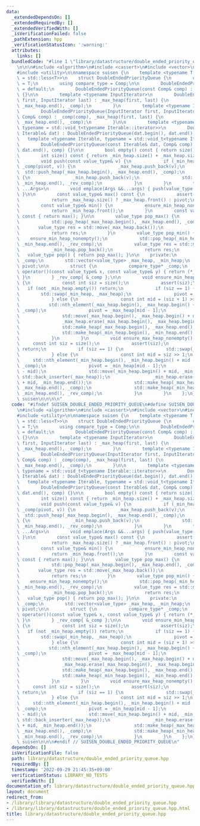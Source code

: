 ```yaml
---
data:
  _extendedDependsOn: []
  _extendedRequiredBy: []
  _extendedVerifiedWith: []
  _isVerificationFailed: false
  _pathExtension: hpp
  _verificationStatusIcon: ':warning:'
  attributes:
    links: []
  bundledCode: "#line 1 \"library/datastructure/double_ended_priority_queue.hpp\"\n\
    \n\n\n#include <algorithm>\n#include <cassert>\n#include <vector>\n#include <functional>\n\
    #include <utility>\n\nnamespace suisen {\n    template <typename T, typename Comp\
    \ = std::less<T>>\n    struct DoubleEndedPriorityQueue {\n        using value_type\
    \ = T;\n        using compare_type = Comp;\n\n        DoubleEndedPriorityQueue()\
    \ = default;\n        DoubleEndedPriorityQueue(const Comp& comp) : _comp(comp)\
    \ {}\n\n        template <typename InputIterator>\n        DoubleEndedPriorityQueue(InputIterator\
    \ first, InputIterator last) : _max_heap(first, last) {\n            std::make_heap(_max_heap.begin(),\
    \ _max_heap.end(), _comp);\n        }\n        template <typename InputIterator>\n\
    \        DoubleEndedPriorityQueue(InputIterator first, InputIterator last, const\
    \ Comp& comp) : _comp(comp), _max_heap(first, last) {\n            std::make_heap(_max_heap.begin(),\
    \ _max_heap.end(), _comp);\n        }\n\n        template <typename Iterable,\
    \ typename = std::void_t<typename Iterable::iterator>>\n        DoubleEndedPriorityQueue(const\
    \ Iterable& dat) : DoubleEndedPriorityQueue(dat.begin(), dat.end()) {}\n     \
    \   template <typename Iterable, typename = std::void_t<typename Iterable::iterator>>\n\
    \        DoubleEndedPriorityQueue(const Iterable& dat, Comp& comp) : DoubleEndedPriorityQueue(dat.begin(),\
    \ dat.end(), comp) {}\n\n        bool empty() const { return size() == 0; }\n\
    \        int size() const { return _min_heap.size() + _max_heap.size(); }\n\n\
    \        void push(const value_type& v) {\n            if (_min_heap.empty() or\
    \ _comp(pivot, v)) {\n                _max_heap.push_back(v);\n              \
    \  std::push_heap(_max_heap.begin(), _max_heap.end(), _comp);\n            } else\
    \ {\n                _min_heap.push_back(v);\n                std::push_heap(_min_heap.begin(),\
    \ _min_heap.end(), _rev_comp);\n            }\n        }\n        template <typename\
    \ ...Args>\n        void emplace(Args &&...args) { push(value_type(std::forward<Args>(args)...));\
    \ }\n\n        const value_type& max() const {\n            assert(size());\n\
    \            return _max_heap.size() ? _max_heap.front() : pivot;\n        }\n\
    \        const value_type& min() {\n            ensure_min_heap_nonempty();\n\
    \            return _min_heap.front();\n        }\n        const value_type& top()\
    \ const { return max(); }\n\n        value_type pop_max() {\n            ensure_max_heap_nonempty();\n\
    \            std::pop_heap(_max_heap.begin(), _max_heap.end(), _comp);\n     \
    \       value_type res = std::move(_max_heap.back());\n            _max_heap.pop_back();\n\
    \            return res;\n        }\n        value_type pop_min() {\n        \
    \    ensure_min_heap_nonempty();\n            std::pop_heap(_min_heap.begin(),\
    \ _min_heap.end(), _rev_comp);\n            value_type res = std::move(_min_heap.back());\n\
    \            _min_heap.pop_back();\n            return res;\n        }\n     \
    \   value_type pop() { return pop_max(); }\n\n    private:\n        compare_type\
    \ _comp;\n        std::vector<value_type> _max_heap, _min_heap;\n        value_type\
    \ pivot;\n\n        struct {\n            compare_type* _comp;\n            bool\
    \ operator()(const value_type& x, const value_type& y) { return (*_comp)(y, x);\
    \ }\n        } _rev_comp{ &_comp };\n\n        void ensure_min_heap_nonempty()\
    \ {\n            const int siz = size();\n            assert(siz);\n         \
    \   if (not _min_heap.empty()) return;\n            if (siz == 1) {\n        \
    \        std::swap(_min_heap, _max_heap);\n                pivot = _min_heap.front();\n\
    \            } else {\n                const int mid = (siz + 1) >> 1;\n     \
    \           std::nth_element(_max_heap.begin(), _max_heap.begin() + mid - 1, _max_heap.end(),\
    \ _comp);\n                pivot = _max_heap[mid - 1];\n                _min_heap.reserve(mid);\n\
    \                std::move(_max_heap.begin(), _max_heap.begin() + mid, std::back_inserter(_min_heap));\n\
    \                _max_heap.erase(_max_heap.begin(), _max_heap.begin() + mid);\n\
    \                std::make_heap(_max_heap.begin(), _max_heap.end(), _comp);\n\
    \                std::make_heap(_min_heap.begin(), _min_heap.end(), _rev_comp);\n\
    \            }\n        }\n        void ensure_max_heap_nonempty() {\n       \
    \     const int siz = size();\n            assert(siz);\n            if (not _max_heap.empty())\
    \ return;\n            if (siz == 1) {\n                std::swap(_min_heap, _max_heap);\n\
    \            } else {\n                const int mid = siz >> 1;\n           \
    \     std::nth_element(_min_heap.begin(), _min_heap.begin() + mid - 1, _min_heap.end(),\
    \ _comp);\n                pivot = _min_heap[mid - 1];\n                _max_heap.reserve(siz\
    \ - mid);\n                std::move(_min_heap.begin() + mid, _min_heap.end(),\
    \ std::back_inserter(_max_heap));\n                _min_heap.erase(_min_heap.begin()\
    \ + mid, _min_heap.end());\n                std::make_heap(_max_heap.begin(),\
    \ _max_heap.end(), _comp);\n                std::make_heap(_min_heap.begin(),\
    \ _min_heap.end(), _rev_comp);\n            }\n        }\n    };\n} // namespace\
    \ suisen\n\n\n\n"
  code: "#ifndef SUISEN_DOUBLE_ENDED_PRIORITY_QUEUE\n#define SUISEN_DOUBLE_ENDED_PRIORITY_QUEUE\n\
    \n#include <algorithm>\n#include <cassert>\n#include <vector>\n#include <functional>\n\
    #include <utility>\n\nnamespace suisen {\n    template <typename T, typename Comp\
    \ = std::less<T>>\n    struct DoubleEndedPriorityQueue {\n        using value_type\
    \ = T;\n        using compare_type = Comp;\n\n        DoubleEndedPriorityQueue()\
    \ = default;\n        DoubleEndedPriorityQueue(const Comp& comp) : _comp(comp)\
    \ {}\n\n        template <typename InputIterator>\n        DoubleEndedPriorityQueue(InputIterator\
    \ first, InputIterator last) : _max_heap(first, last) {\n            std::make_heap(_max_heap.begin(),\
    \ _max_heap.end(), _comp);\n        }\n        template <typename InputIterator>\n\
    \        DoubleEndedPriorityQueue(InputIterator first, InputIterator last, const\
    \ Comp& comp) : _comp(comp), _max_heap(first, last) {\n            std::make_heap(_max_heap.begin(),\
    \ _max_heap.end(), _comp);\n        }\n\n        template <typename Iterable,\
    \ typename = std::void_t<typename Iterable::iterator>>\n        DoubleEndedPriorityQueue(const\
    \ Iterable& dat) : DoubleEndedPriorityQueue(dat.begin(), dat.end()) {}\n     \
    \   template <typename Iterable, typename = std::void_t<typename Iterable::iterator>>\n\
    \        DoubleEndedPriorityQueue(const Iterable& dat, Comp& comp) : DoubleEndedPriorityQueue(dat.begin(),\
    \ dat.end(), comp) {}\n\n        bool empty() const { return size() == 0; }\n\
    \        int size() const { return _min_heap.size() + _max_heap.size(); }\n\n\
    \        void push(const value_type& v) {\n            if (_min_heap.empty() or\
    \ _comp(pivot, v)) {\n                _max_heap.push_back(v);\n              \
    \  std::push_heap(_max_heap.begin(), _max_heap.end(), _comp);\n            } else\
    \ {\n                _min_heap.push_back(v);\n                std::push_heap(_min_heap.begin(),\
    \ _min_heap.end(), _rev_comp);\n            }\n        }\n        template <typename\
    \ ...Args>\n        void emplace(Args &&...args) { push(value_type(std::forward<Args>(args)...));\
    \ }\n\n        const value_type& max() const {\n            assert(size());\n\
    \            return _max_heap.size() ? _max_heap.front() : pivot;\n        }\n\
    \        const value_type& min() {\n            ensure_min_heap_nonempty();\n\
    \            return _min_heap.front();\n        }\n        const value_type& top()\
    \ const { return max(); }\n\n        value_type pop_max() {\n            ensure_max_heap_nonempty();\n\
    \            std::pop_heap(_max_heap.begin(), _max_heap.end(), _comp);\n     \
    \       value_type res = std::move(_max_heap.back());\n            _max_heap.pop_back();\n\
    \            return res;\n        }\n        value_type pop_min() {\n        \
    \    ensure_min_heap_nonempty();\n            std::pop_heap(_min_heap.begin(),\
    \ _min_heap.end(), _rev_comp);\n            value_type res = std::move(_min_heap.back());\n\
    \            _min_heap.pop_back();\n            return res;\n        }\n     \
    \   value_type pop() { return pop_max(); }\n\n    private:\n        compare_type\
    \ _comp;\n        std::vector<value_type> _max_heap, _min_heap;\n        value_type\
    \ pivot;\n\n        struct {\n            compare_type* _comp;\n            bool\
    \ operator()(const value_type& x, const value_type& y) { return (*_comp)(y, x);\
    \ }\n        } _rev_comp{ &_comp };\n\n        void ensure_min_heap_nonempty()\
    \ {\n            const int siz = size();\n            assert(siz);\n         \
    \   if (not _min_heap.empty()) return;\n            if (siz == 1) {\n        \
    \        std::swap(_min_heap, _max_heap);\n                pivot = _min_heap.front();\n\
    \            } else {\n                const int mid = (siz + 1) >> 1;\n     \
    \           std::nth_element(_max_heap.begin(), _max_heap.begin() + mid - 1, _max_heap.end(),\
    \ _comp);\n                pivot = _max_heap[mid - 1];\n                _min_heap.reserve(mid);\n\
    \                std::move(_max_heap.begin(), _max_heap.begin() + mid, std::back_inserter(_min_heap));\n\
    \                _max_heap.erase(_max_heap.begin(), _max_heap.begin() + mid);\n\
    \                std::make_heap(_max_heap.begin(), _max_heap.end(), _comp);\n\
    \                std::make_heap(_min_heap.begin(), _min_heap.end(), _rev_comp);\n\
    \            }\n        }\n        void ensure_max_heap_nonempty() {\n       \
    \     const int siz = size();\n            assert(siz);\n            if (not _max_heap.empty())\
    \ return;\n            if (siz == 1) {\n                std::swap(_min_heap, _max_heap);\n\
    \            } else {\n                const int mid = siz >> 1;\n           \
    \     std::nth_element(_min_heap.begin(), _min_heap.begin() + mid - 1, _min_heap.end(),\
    \ _comp);\n                pivot = _min_heap[mid - 1];\n                _max_heap.reserve(siz\
    \ - mid);\n                std::move(_min_heap.begin() + mid, _min_heap.end(),\
    \ std::back_inserter(_max_heap));\n                _min_heap.erase(_min_heap.begin()\
    \ + mid, _min_heap.end());\n                std::make_heap(_max_heap.begin(),\
    \ _max_heap.end(), _comp);\n                std::make_heap(_min_heap.begin(),\
    \ _min_heap.end(), _rev_comp);\n            }\n        }\n    };\n} // namespace\
    \ suisen\n\n\n#endif // SUISEN_DOUBLE_ENDED_PRIORITY_QUEUE\n"
  dependsOn: []
  isVerificationFile: false
  path: library/datastructure/double_ended_priority_queue.hpp
  requiredBy: []
  timestamp: '2022-09-29 21:45:35+09:00'
  verificationStatus: LIBRARY_NO_TESTS
  verifiedWith: []
documentation_of: library/datastructure/double_ended_priority_queue.hpp
layout: document
redirect_from:
- /library/library/datastructure/double_ended_priority_queue.hpp
- /library/library/datastructure/double_ended_priority_queue.hpp.html
title: library/datastructure/double_ended_priority_queue.hpp
---
```

